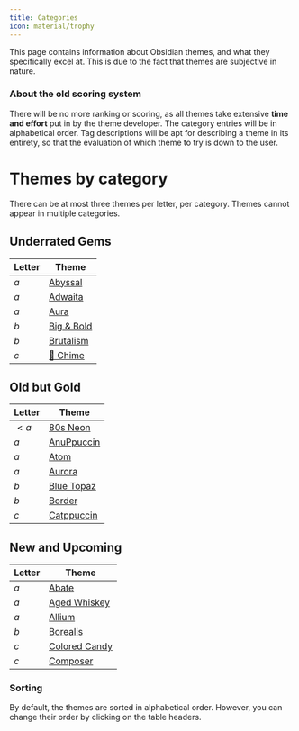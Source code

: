 ```yaml
---
title: Categories
icon: material/trophy
---
```


This page contains information about Obsidian themes, and what they specifically excel at. This is due to the fact that themes are subjective in nature. 

### About the old scoring system
There will be no more ranking or scoring, as all themes take extensive **time and effort** put in by the theme developer. The category entries will be in alphabetical order. Tag descriptions will be apt for describing a theme in its entirety, so that the evaluation of which theme to try is down to the user.

# Themes by category
There can be at most three themes per letter, per category. Themes cannot appear in multiple categories.

## Underrated Gems
| Letter | Theme |
| --- | --- | 
| $a$ | [Abyssal](./a/abyssal.md) |
| $a$ | [Adwaita](./a/adwaita.md) | 
| $a$ | [Aura](./a/aura.md) |
| $b$ | [Big & Bold](./b/big-bold.md) |
| $b$ | [Brutalism](./b/brutalism.md) |
| $c$ | [🔔 Chime](./c/chime.md) |

## Old but Gold
| Letter | Theme | 
| --- | --- |
| $<a$ | [80s Neon](./_a/80s-neon.md) |
| $a$ | [AnuPpuccin](./a/anuppuccin.md) | 
| $a$ | [Atom](./a/atom.md) | 
| $a$ | [Aurora](./a/aurora.md) |
| $b$ | [Blue Topaz](./b/blue-topaz.md) |
| $b$ | [Border](./b/border.md) |
| $c$ | [Catppuccin](./c/catppuccin.md) |

## New and Upcoming
| Letter | Theme |
| --- | --- |
| $a$ | [Abate](./a/abate.md) |
| $a$ | [Aged Whiskey](./a/aged-whiskey.md) |
| $a$ | [Allium](./a/allium.md) |
| $b$ | [Borealis](./b/borealis.md) |
| $c$ | [Colored Candy](./c/colored-candy.md) |
| $c$ | [Composer](./c/composer.md) |

<!-- ## Contributor Shoutouts -->

### Sorting
By default, the themes are sorted in alphabetical order. 
However, you can change their order by clicking on the table headers.